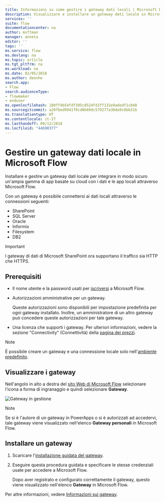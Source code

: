 ```yaml
---
title: Informazioni su come gestire i gateway dati locali | Microsoft Docs
description: Visualizzare e installare un gateway dati locale in Microsoft Flow
services: ''
suite: flow
documentationcenter: na
author: msftman
manager: anneta
editor: ''
tags: ''
ms.service: flow
ms.devlang: na
ms.topic: article
ms.tgt_pltfrm: na
ms.workload: na
ms.date: 02/05/2018
ms.author: deonhe
search.app:
- Flow
search.audienceType:
- flowmaker
- enduser
ms.openlocfilehash: 180ff4b54fdf395c8524fd1ff132e9adedf1c848
ms.sourcegitcommit: a20fbed9941f0cd8b69dc579277a30da9c8bb31b
ms.translationtype: HT
ms.contentlocale: it-IT
ms.lasthandoff: 09/12/2018
ms.locfileid: "44690377"
---
```

# <a name="manage-an-on-premises-data-gateway-in-microsoft-flow"></a>Gestire un gateway dati locale in Microsoft Flow

Installare e gestire un gateway dati locale per integrare in modo sicuro un'ampia gamma di app basate su cloud con i dati e le app locali attraverso Microsoft Flow.

Con un gateway è possibile connettersi ai dati locali attraverso le connessioni seguenti:

* SharePoint
* SQL Server
* Oracle
* Informix
* Filesystem
* DB2

> [!IMPORTANT]
> I gateway di dati di Microsoft SharePoint ora supportano il traffico sia HTTP che HTTPS.


## <a name="prerequisites"></a>Prerequisiti

* Il nome utente e la password usati per [iscriversi](sign-up-sign-in.md) a Microsoft Flow.
* Autorizzazioni amministrative per un gateway.

  Queste autorizzazioni sono disponibili per impostazione predefinita per ogni gateway installato. Inoltre, un amministratore di un altro gateway può concedere queste autorizzazioni per tale gateway.
* Una licenza che supporti i gateway. Per ulteriori informazioni, vedere la sezione "Connectivity" (Connettività) della [pagina dei prezzi](https://flow.microsoft.com/pricing/).

> [!NOTE]
> È possibile creare un gateway e una connessione locale solo nell'[ambiente predefinito](environments-overview-maker.md).



## <a name="view-your-gateways"></a>Visualizzare i gateway

Nell'angolo in alto a destra del [sito Web di Microsoft Flow](https://flow.microsoft.com) selezionare l'icona a forma di ingranaggio e quindi selezionare **Gateway**.

![Gateway in gestione][1]

> [!NOTE]
> Se si è l'autore di un gateway in PowerApps o si è autorizzati ad accedervi, tale gateway viene visualizzato nell'elenco **Gateway personali** in Microsoft Flow.



## <a name="install-a-gateway"></a>Installare un gateway

1. Scaricare l'[installazione guidata del gateway](https://go.microsoft.com/fwlink/?LinkID=820580&clcid=0x409).

1. Eseguire questa procedura guidata e specificare le stesse credenziali usate per accedere a Microsoft Flow.

    Dopo aver registrato e configurato correttamente il gateway, questo viene visualizzato nell'elenco **Gateway** in Microsoft Flow.

Per altre informazioni, vedere [Informazioni sui gateway](gateway-reference.md).

<!-- Image references -->
[1]: ./media/manage-gateway/view-gateways.png
